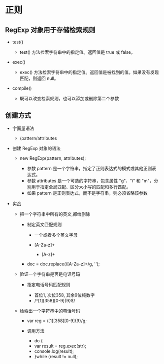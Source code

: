 # 正则
## RegExp 对象用于存储检索规则
- test()

  - test() 方法检索字符串中的指定值。返回值是 true 或 false。

- exec()

  - exec() 方法检索字符串中的指定值。返回值是被找到的值。如果没有发现匹配，则返回 null。

- compile()

  - 既可以改变检索规则，也可以添加或删除第二个参数

## 创建方式

  - 字面量语法

    - /pattern/attributes

  - 创建 RegExp 对象的语法

    - new RegExp(pattern, attributes);

      - 参数 pattern 是一个字符串，指定了正则表达式的模式或其他正则表达式。
      - 参数 attributes 是一个可选的字符串，包含属性 "g"、"i" 和 "m"，分别用于指定全局匹配、区分大小写的匹配和多行匹配。
      - 如果 pattern 是正则表达式，而不是字符串，则必须省略该参数

- 实战

  - 把一个字符串中所有的英文,都给删除

    - 制定英文匹配规则

      - 一个或者多个英文字母
      - [A-Za-z]+

        - [A-z]+

    - doc = doc.replace(/[A-Za-z]+/g, '');

  - 验证一个字符串是否是电话号码

    - 指定电话号码匹配规则

      - 首位1, 次位358, 其余9位纯数字
      - /^[1][358][0-9]{9}$/

  - 检索出一个字符串中的电话号码

    -  var reg = /[1][358][0-9]{9}/g;
    -  调用方法

       -  do {
       -  var result = reg.exec(str);
       -  console.log(result);
       -  }while (result != null);